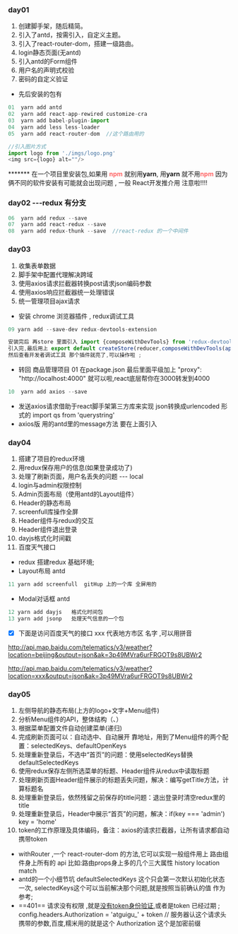 ### day01
1. 创建脚手架，随后精简。
2. 引入了antd，按需引入，自定义主题。
3. 引入了react-router-dom，搭建一级路由。
4. login静态页面(无antd)
5. 引入antd的Form组件
6. 用户名的声明式校验
7. 密码的自定义验证
* 先后安装的包有
```js 
01  yarn add antd
02  yarn add react-app-rewired customize-cra
03  yarn add babel-plugin-import
04  yarn add less less-loader
05  yarn add react-router-dom  //这个路由用的
```

```js
//引入图片方式 
import logo from './imgs/logo.png'
<img src={logo} alt=""/>
```

******* 在一个项目里安装包,如果用 <span style='color:#f66'>**npm** </span>就别用**yarn**,  用**yarn** 就不用<span style='color:#f66'>**npm** </span> 因为俩不同的软件安装有可能就会出现问题  , 一般 React开发推介用 注意啦!!!! 


### day02 ---redux 有分支
```js 
06  yarn add redux --save
07  yarn add react-redux --save
08  yarn add redux-thunk --save  //react-redux 的一个中间件
```

### day03 
1. 收集表单数据
2. 脚手架中配置代理解决跨域
3. 使用axios请求拦截器转换post请求json编码参数
4. 使用axios响应拦截器统一处理错误
5. 统一管理项目ajax请求
* 安装 chrome 浏览器插件 , redux调试工具
```js 
09 yarn add --save-dev redux-devtools-extension  
```
```js
安装完后 再store 里面引入 import {composeWithDevTools} from 'redux-devtools-extension' 
引入完,最后用上 export default createStore(reducer,composeWithDevTools(applyMiddleware(thunk)));
然后查看开发者调试工具 那个插件就亮了,可以操作啦 ;
```
* 转回 商品管理项目
01  在package.json 最后里面平级加上 "proxy": "http://localhost:4000" 就可以啦,react底层帮你在3000转发到4000 
```js 
10  yarn add axios --save 
```
* 发送axios请求借助于react脚手架第三方库来实现 json转换成urlencoded 形式的
import qs from 'querystring'
* axios版 用的antd里的message方法 要在上面引入

### day04 
1. 搭建了项目的redux环境
2. 用redux保存用户的信息(如果登录成功了)
3. 处理了刷新页面，用户名丢失的问题 --- local
4. login与admin权限控制
5. Admin页面布局（使用antd的Layout组件）
6. Header的静态布局
7. screenfull库操作全屏
8. Header组件与redux的交互
9. Header组件退出登录
10. dayjs格式化时间戳
11. 百度天气接口
* redux 搭建redux 基础环境;
* Layout布局 antd
```js 
11 yarn add screenfull  gitHup 上的一个库 全屏用的
```
* Modal对话框 antd 
```js 
12 yarn add dayjs   格式化时间包
13 yarn add jsonp   处理天气信息的一个包
```

- [x] 下面是访问百度天气的接口 xxx 代表地方市区 名字 ,可以用拼音


http://api.map.baidu.com/telematics/v3/weather?location=beijing&output=json&ak=3p49MVra6urFRGOT9s8UBWr2

http://api.map.baidu.com/telematics/v3/weather?location=xxx&output=json&ak=3p49MVra6urFRGOT9s8UBWr2

### day05 
1. 左侧导航的静态布局(上方的logo+文字+Menu组件)
2. 分析Menu组件的API，整体结构（<Item>、<SubMenu/>）
3. 根据菜单配置文件自动创建菜单(递归)
4. 完成刷新页面可以：自动选中、自动展开
  靠地址，用到了Menu组件的两个配置：selectedKeys、defaultOpenKeys
5. 处理重新登录后，不选中“首页”的问题：使用selectedKeys替换defaultSelectedKeys
6. 使用redux保存左侧所选菜单的标题、Header组件从redux中读取标题
7. 处理刷新页面Header组件展示的标题丢失问题，解决：编写getTitle方法，计算标题名
8. 处理重新登录后，依然残留之前保存的title问题：退出登录时清空redux里的title
9. 处理重新登录后，Header中展示“首页”的问题，解决：if(key === 'admin') key = 'home'
10. token的工作原理及具体编码，备注：axios的请求拦截器，让所有请求都自动携带token

* withRouter ,一个 react-router-dom 的方法,它可以实现一般组件用上 路由组件身上所有的 api 比如:路由props身上多的几个三大属性 history location match
* antd的一个小细节坑 defaultSelectedKeys 这个只会第一次默认初始化状态一次,   selectedKeys这个可以当前解决那个问题,就是按照当前确认的值 作为参考;
* ==401== 请求没有权限 ,就是[没有token身份验证](),或者是token 已经过期 ; 	config.headers.Authorization = 'atguigu_' + token  // 服务器认这个请求头携带的参数,百度,糯米用的就是这个  Authorization 这个是加密前缀
